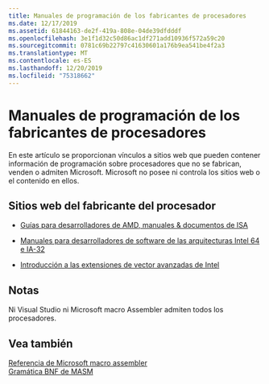 ```yaml
---
title: Manuales de programación de los fabricantes de procesadores
ms.date: 12/17/2019
ms.assetid: 61844163-de2f-419a-808e-04de39dfdddf
ms.openlocfilehash: 3e1f1d32c50d86ac1df271add10936f572a59c20
ms.sourcegitcommit: 0781c69b22797c41630601a176b9ea541be4f2a3
ms.translationtype: MT
ms.contentlocale: es-ES
ms.lasthandoff: 12/20/2019
ms.locfileid: "75318662"
---
```

# <a name="processor-manufacturer-programming-manuals"></a>Manuales de programación de los fabricantes de procesadores

En este artículo se proporcionan vínculos a sitios web que pueden contener información de programación sobre procesadores que no se fabrican, venden o admiten Microsoft. Microsoft no posee ni controla los sitios web o el contenido en ellos.

## <a name="processor-manufacturer-websites"></a>Sitios web del fabricante del procesador

- [Guías para desarrolladores de AMD, manuales & documentos de ISA](https://developer.amd.com/resources/developer-guides-manuals/)

- [Manuales para desarrolladores de software de las arquitecturas Intel 64 e IA-32](https://software.intel.com/articles/intel-sdm)

- [Introducción a las extensiones de vector avanzadas de Intel](https://software.intel.com/articles/introduction-to-intel-advanced-vector-extensions)

## <a name="remarks"></a>Notas

Ni Visual Studio ni Microsoft macro Assembler admiten todos los procesadores.

## <a name="see-also"></a>Vea también

[Referencia de Microsoft macro assembler](microsoft-macro-assembler-reference.md)\
[Gramática BNF de MASM](masm-bnf-grammar.md)
